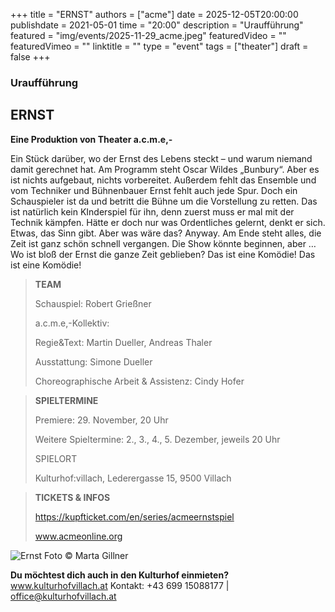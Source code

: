 +++
title = "ERNST"
authors = ["acme"]
date = 2025-12-05T20:00:00
publishdate = 2021-05-01
time = "20:00"
description = "Uraufführung"
featured = "img/events/2025-11-29_acme.jpeg"
featuredVideo = ""
featuredVimeo = ""
linktitle = ""
type = "event"
tags = ["theater"]
draft = false
+++

### Uraufführung

## ERNST

**Eine Produktion von Theater a.c.m.e,-**

Ein Stück darüber, wo der Ernst des Lebens steckt – und warum niemand damit gerechnet hat.
Am Programm steht Oscar Wildes „Bunbury“. Aber es ist nichts aufgebaut, nichts vorbereitet. Außerdem fehlt das Ensemble und vom Techniker und Bühnenbauer Ernst fehlt auch jede Spur. Doch ein Schauspieler ist da und betritt die Bühne um die Vorstellung zu retten. Das ist natürlich kein KInderspiel für ihn, denn zuerst muss er mal mit der Technik kämpfen. Hätte er doch nur was Ordentliches gelernt, denkt er sich. Etwas, das Sinn gibt.
Aber was wäre das? Anyway. Am Ende steht alles, die Zeit ist ganz schön schnell vergangen. Die Show könnte beginnen, aber …
Wo ist bloß der Ernst die ganze Zeit geblieben?
Das ist eine Komödie! Das ist eine Komödie!


> **TEAM**
> 
> Schauspiel: Robert Grießner
> 
> a.c.m.e,-Kollektiv:
> 
> Regie&Text: Martin Dueller, Andreas Thaler
> 
> Ausstattung: Simone Dueller
>
> Choreographische Arbeit & Assistenz: Cindy Hofer

> **SPIELTERMINE**
>
> Premiere: 29. November, 20 Uhr
>
> Weitere Spieltermine: 2., 3., 4., 5. Dezember, jeweils 20 Uhr
>
> SPIELORT
>
> Kulturhof:villach, Lederergasse 15, 9500 Villach

> **TICKETS & INFOS**
> 
> https://kupfticket.com/en/series/acmeernstspiel
>
> www.acmeonline.org

![Ernst](/img/events/2025-12-2_acme.png)
Foto © Marta Gillner


**Du möchtest dich auch in den Kulturhof einmieten?**
www.kulturhofvillach.at
Kontakt: +43 699 15088177 | office@kulturhofvillach.at
